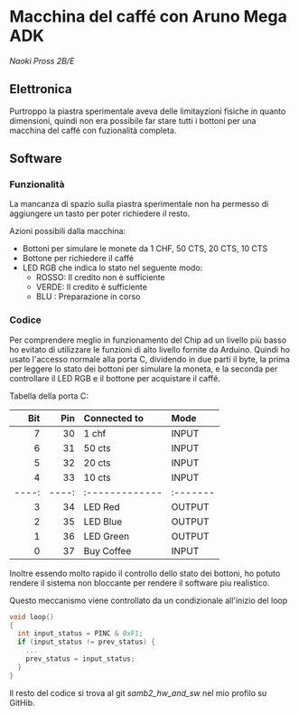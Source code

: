 # Macchina del caffé con Aruno Mega ADK
*Naoki Pross 2B/E*

## Elettronica
Purtroppo la piastra sperimentale aveva delle limitayzioni fisiche in quanto
dimensioni, quindi non era possibile far stare tutti i bottoni per una macchina
del caffé con fuzionalità completa.

## Software
### Funzionalità
La mancanza di spazio sulla piastra sperimentale non ha permesso di aggiungere
un tasto per poter richiedere il resto.

Azioni possibili dalla macchina:

  - Bottoni per simulare le monete da 1 CHF, 50 CTS, 20 CTS, 10 CTS
  - Bottone per richiedere il caffé
  - LED RGB che indica lo stato nel seguente modo:
    - ROSSO: Il credito non è sufficiente
    - VERDE: Il credito è sufficiente
    - BLU  : Preparazione in corso

### Codice 
Per comprendere meglio in funzionamento del Chip ad un livello più basso
ho evitato di utilizzare le funzioni di alto livello fornite da Arduino.
Quindi ho usato l'accesso normale alla porta C, dividendo in due parti il byte,
la prima per leggere lo stato dei bottoni per simulare la moneta,
e la seconda per controllare il LED RGB e il bottone per acquistare il caffé.

Tabella della porta C:

| Bit | Pin | Connected to | Mode   |
|----:|----:|:-------------|:-------|
|  7  |  30 | 1 chf        | INPUT  |
|  6  |  31 | 50 cts       | INPUT  |
|  5  |  32 | 20 cts       | INPUT  |
|  4  |  33 | 10 cts       | INPUT  |
|----:|----:|:-------------|:-------|
|  3  |  34 | LED Red      | OUTPUT |
|  2  |  35 | LED Blue     | OUTPUT |
|  1  |  36 | LED Green    | OUTPUT |
|  0  |  37 | Buy Coffee   | INPUT  |

Inoltre essendo molto rapido il controllo dello stato dei bottoni,
ho potuto rendere il sistema non bloccante per rendere il software piu
realistico.

Questo meccanismo viene controllato da un condizionale all'inizio del loop
```C++
void loop()
{
  int input_status = PINC & 0xF1;
  if (input_status != prev_status) {
    ...
    prev_status = input_status;
  }
}
```

Il resto del codice si trova al git *samb2_hw_and_sw* nel mio profilo su
GitHib.
